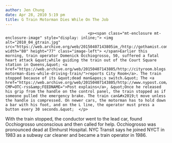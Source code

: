 ```yaml
---
author: Jen Chung
date: Apr 28, 2010 5:19 pm
title: G Train Motorman Dies While On The Job
---
```


	
										<p><span class="mt-enclosure mt-enclosure-image" style="display: inline;"> <img alt="2010_04_gtrain.jpg" src="https://web.archive.org/web/20150407143805im_/http://gothamist.com/attachments/jen/2010_04_gtrain.jpg" width="80" height="77" class="image-left"> </span>Earlier this morning, train operator Domenick Occhiogrosso, 50, suffered a fatal heart attack &quot;while guiding the train out of the Court Square station in Queens,&quot; <a href="https://web.archive.org/web/20150407143805/http://cityroom.blogs.nytimes.com/2010/04/28/subway-motorman-dies-while-driving-train/">reports City Room</a>. The train stopped because of its &quot;dead man&apos;s switch.&quot; The <a href="https://web.archive.org/web/20150407143805/http://www.nypost.com/p/news/local/queens/subway_motorman_suffers_heart_attack_1CvRXdNKC2o9QIx2k2WQOP?CMP=OTC-rss&amp;FEEDNAME=">Post explains</a>, &quot;Once he released his grip from the handle on the control panel, the train stopped as if someone pulled the emergency brake. The train can&#x2019;t move unless the handle is compressed. On newer cars, the motorman has to hold down a bar with his foot, and on the L line, the operator must press a button every 30 seconds.&quot;  </p>

<p>With the train stopped, the conductor went to the lead car, found Occhiogrosso unconscious and then called for help.  Occhiogrosso was pronounced dead at Elmhurst Hospital. NYC Transit says he joined NYCT in 1983 as a subway car cleaner and became a train operator in 1986.</p>					
										
									
				